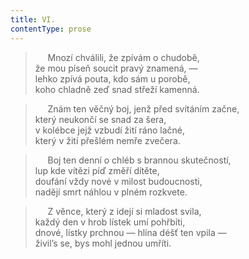 ```yaml
---
title: VI.
contentType: prose
---
```


>      Mnozí chválili, že zpívám o chudobě,  
> že mou píseň soucit pravý znamená, —  
> lehko zpívá pouta, kdo sám u porobě,  
> koho chladně zeď snad střeží kamenná.

>      Znám ten věčný boj, jenž před svítáním začne,  
> který neukončí se snad za šera,  
> v kolébce jejž vzbudí žití ráno lačné,  
> který v žití přešlém nemře zvečera.

>      Boj ten denní o chléb s brannou skutečností,  
> lup kde vítězi píď změří dítěte,  
> doufání vždy nové v milost budoucnosti,  
> nadějí smrt náhlou v plném rozkvete.

>      Z věnce, který z idejí si mladost svila,  
> každý den v hrob lístek umí pohřbíti,  
> dnové, lístky prchnou — hlína déšť ten vpila —  
> živilʼs se, bys mohl jednou umříti.
